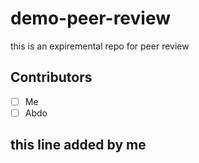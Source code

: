 # demo-peer-review
this is an expiremental repo for peer review

## Contributors
- [ ] Me 
- [ ] Abdo

## this line added by me
